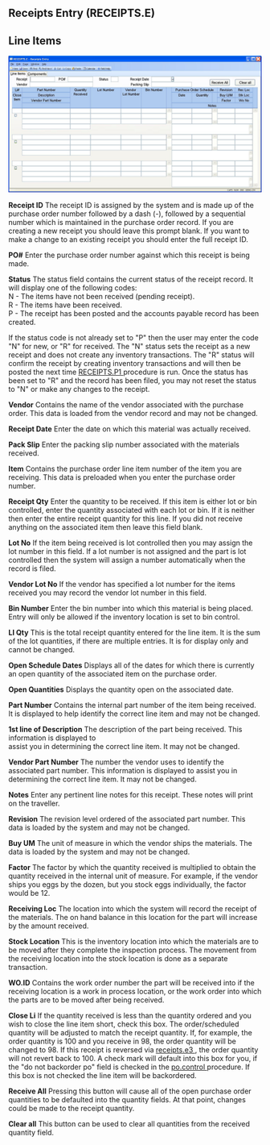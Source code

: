 ##  Receipts Entry (RECEIPTS.E)

<PageHeader />

##  Line Items

![](./RECEIPTS-E-1.jpg)

**Receipt ID** The receipt ID is assigned by the system and is made up of the
purchase order number followed by a dash (-), followed by a sequential number
which is maintained in the purchase order record. If you are creating a new
receipt you should leave this prompt blank. If you want to make a change to an
existing receipt you should enter the full receipt ID.  
  
**PO#** Enter the purchase order number against which this receipt is being
made.  
  
**Status** The status field contains the current status of the receipt record.
It will display one of the following codes:  
N - The items have not been received (pending receipt).  
R - The items have been received.  
P - The receipt has been posted and the accounts payable record has been
created.  
  
If the status code is not already set to "P" then the user may enter the code "N" for new, or "R" for received. The "N" status sets the receipt as a new receipt and does not create any inventory transactions. The "R" status will confirm the receipt by creating inventory transactions and will then be posted the next time [ RECEIPTS.P1 ](../../../../../../../../../../rover/AP-OVERVIEW/AP-REPORT/APREG-R1/RECEIPTS-P1) procedure is run. Once the status has been set to "R" and the record has been filed, you may not reset the status to "N" or make any changes to the receipt.   
  
**Vendor** Contains the name of the vendor associated with the purchase order.
This data is loaded from the vendor record and may not be changed.  
  
**Receipt Date** Enter the date on which this material was actually received.  
  
**Pack Slip** Enter the packing slip number associated with the materials
received.  
  
**Item** Contains the purchase order line item number of the item you are
receiving. This data is preloaded when you enter the purchase order number.  
  
**Receipt Qty** Enter the quantity to be received. If this item is either lot
or bin controlled, enter the quantity associated with each lot or bin. If it
is neither then enter the entire receipt quantity for this line. If you did
not receive anything on the associated item then leave this field blank.  
  
**Lot No** If the item being received is lot controlled then you may assign
the lot number in this field. If a lot number is not assigned and the part is
lot controlled then the system will assign a number automatically when the
record is filed.  
  
**Vendor Lot No** If the vendor has specified a lot number for the items
received you may record the vendor lot number in this field.  
  
**Bin Number** Enter the bin number into which this material is being placed.
Entry will only be allowed if the inventory location is set to bin control.  
  
**LI Qty** This is the total receipt quantity entered for the line item. It is
the sum of the lot quantities, if there are multiple entries. It is for
display only and cannot be changed.  
  
**Open Schedule Dates** Displays all of the dates for which there is currently
an open quantity of the associated item on the purchase order.  
  
**Open Quantities** Displays the quantity open on the associated date.  
  
**Part Number** Contains the internal part number of the item being received.
It is displayed to help identify the correct line item and may not be changed.  
  
**1st line of Description** The description of the part being received. This
information is displayed to  
assist you in determining the correct line item. It may not be changed.  
  
**Vendor Part Number** The number the vendor uses to identify the associated
part number. This information is displayed to assist you in determining the
correct line item. It may not be changed.  
  
**Notes** Enter any pertinent line notes for this receipt. These notes will
print on the traveller.  
  
**Revision** The revision level ordered of the associated part number. This
data is loaded by the system and may not be changed.  
  
**Buy UM** The unit of measure in which the vendor ships the materials. The
data is loaded by the system and may not be changed.  
  
**Factor** The factor by which the quantity received is multiplied to obtain
the quantity received in the internal unit of measure. For example, if the
vendor ships you eggs by the dozen, but you stock eggs individually, the
factor would be 12.  
  
**Receiving Loc** The location into which the system will record the receipt
of the materials. The on hand balance in this location for the part will
increase by the amount received.  
  
**Stock Location** This is the inventory location into which the materials are
to be moved after they complete the inspection process. The movement from the
receiving location into the stock location is done as a separate transaction.  
  
**WO.ID** Contains the work order number the part will be received into if the
receiving location is a work in process location, or the work order into which
the parts are to be moved after being received.  
  
**Close Li** If the quantity received is less than the quantity ordered and you wish to close the line item short, check this box. The order/scheduled quantity will be adjusted to match the receipt quantity. If, for example, the order quantity is 100 and you receive in 98, the order quantity will be changed to 98. If this receipt is reversed via [ receipts.e3 ](receipts-e3/README.md) , the order quantity will not revert back to 100. A check mark will default into this box for you, if the "do not backorder po" field is checked in the [ po.control ](../../../../../../../../../../rover/AP-OVERVIEW/AP-ENTRY/AP-E/AP-E-1/CURRENCY-CONTROL/PO-E/PO-E-1/po-control) procedure. If this box is not checked the line item will be backordered.   
  
**Receive All** Pressing this button will cause all of the open purchase order
quantities to be defaulted into the quantity fields. At that point, changes
could be made to the receipt quantity.  
  
**Clear all** This button can be used to clear all quantities from the
received quantity field.  
  
  
<badge text= "Version 8.10.57" vertical="middle" />

<PageFooter />